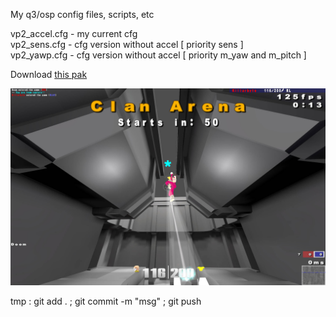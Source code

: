 My q3/osp config files, scripts, etc

vp2_accel.cfg - my current cfg  
vp2_sens.cfg - cfg version without accel [ priority sens ]  
vp2_yawp.cfg - cfg version without accel [ priority m_yaw and m_pitch ]

Download [this pak](https://github.com/killarbyte/q3conf/blob/master/baseq3/zzzzz-III-Project-q3.torrtuga.ru.pk3?raw=true)

![Preview](https://raw.githubusercontent.com/killarbyte/q3conf/master/tmp/demo1.jpg)

tmp : git add . ; git commit -m "msg" ; git push
